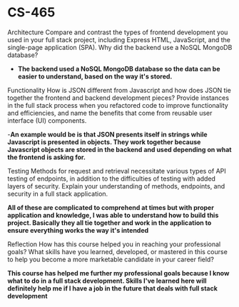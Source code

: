 # CS-465

Architecture
Compare and contrast the types of frontend development you used in your full stack project, including Express HTML, JavaScript, and the single-page application (SPA).
Why did the backend use a NoSQL MongoDB database?

- **The backend used a NoSQL MongoDB database so the data can be easier to understand, based on the way it's stored.**

Functionality
How is JSON different from Javascript and how does JSON tie together the frontend and backend development pieces?
Provide instances in the full stack process when you refactored code to improve functionality and efficiencies, and name the benefits that come from reusable user interface (UI) components.

-**An example would be is that JSON presents itself in strings while Javascript is presented in objects. They work together because Javascript objects are stored in the backend and used depending on what the frontend is asking for.**

Testing
Methods for request and retrieval necessitate various types of API testing of endpoints, in addition to the difficulties of testing with added layers of security. Explain your understanding of methods, endpoints, and security in a full stack application.

**All of these are complicated to comprehend at times but with proper application and knowledge, I was able to understand how to build this project. Basically they all tie together and work in the application to ensure everything works the way it's intended**

Reflection
How has this course helped you in reaching your professional goals? What skills have you learned, developed, or mastered in this course to help you become a more marketable candidate in your career field?

**This course has helped me further my professional goals because I know what to do in a full stack development. Skills I've learned here will definitely help me if I have a job in the future that deals with full stack development**
